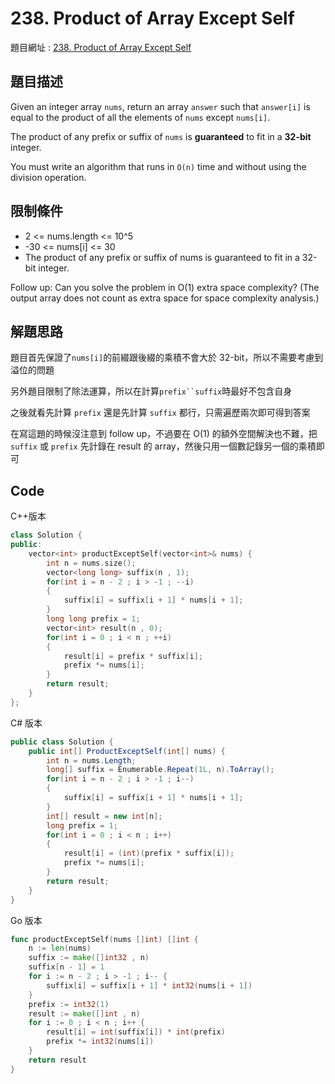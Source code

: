# 238. Product of Array Except Self

題目網址 : [238. Product of Array Except Self](https://leetcode.com/problems/product-of-array-except-self)

## 題目描述

Given an integer array `nums`, return an array `answer` such that `answer[i]` is equal to the product of all the elements of `nums` except `nums[i]`.

The product of any prefix or suffix of `nums` is **guaranteed** to fit in a **32-bit** integer.

You must write an algorithm that runs in `O(n)` time and without using the division operation.

## 限制條件

- 2 <= nums.length <= 10^5
- -30 <= nums[i] <= 30
- The product of any prefix or suffix of nums is guaranteed to fit in a 32-bit integer.

Follow up: Can you solve the problem in O(1) extra space complexity? (The output array does not count as extra space for space complexity analysis.)

## 解題思路

題目首先保證了`nums[i]`的前綴跟後綴的乘積不會大於 32-bit，所以不需要考慮到溢位的問題

另外題目限制了除法運算，所以在計算` prefix``suffix `時最好不包含自身

之後就看先計算 `prefix` 還是先計算 `suffix` 都行，只需遍歷兩次即可得到答案

在寫這題的時候沒注意到 follow up，不過要在 O(1) 的額外空間解決也不難，把 `suffix` 或 `prefix` 先計錄在 result 的 array，然後只用一個數記錄另一個的乘積即可

## Code

C++版本

```C++
class Solution {
public:
    vector<int> productExceptSelf(vector<int>& nums) {
        int n = nums.size();
        vector<long long> suffix(n , 1);
        for(int i = n - 2 ; i > -1 ; --i)
        {
            suffix[i] = suffix[i + 1] * nums[i + 1];
        }
        long long prefix = 1;
        vector<int> result(n , 0);
        for(int i = 0 ; i < n ; ++i)
        {
            result[i] = prefix * suffix[i];
            prefix *= nums[i];
        }
        return result;
    }
};
```

C# 版本

```C#
public class Solution {
    public int[] ProductExceptSelf(int[] nums) {
        int n = nums.Length;
        long[] suffix = Enumerable.Repeat(1L, n).ToArray();
        for(int i = n - 2 ; i > -1 ; i--)
        {
            suffix[i] = suffix[i + 1] * nums[i + 1];
        }
        int[] result = new int[n];
        long prefix = 1;
        for(int i = 0 ; i < n ; i++)
        {
            result[i] = (int)(prefix * suffix[i]);
            prefix *= nums[i];
        }
        return result;
    }
}
```

Go 版本

```go
func productExceptSelf(nums []int) []int {
    n := len(nums)
    suffix := make([]int32 , n)
    suffix[n - 1] = 1
    for i := n - 2 ; i > -1 ; i-- {
        suffix[i] = suffix[i + 1] * int32(nums[i + 1])
    }
    prefix := int32(1)
    result := make([]int , n)
    for i := 0 ; i < n ; i++ {
        result[i] = int(suffix[i]) * int(prefix)
        prefix *= int32(nums[i])
    }
    return result
}
```
